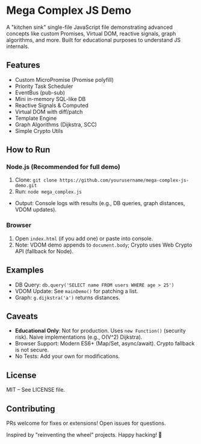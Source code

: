 # Mega Complex JS Demo

A "kitchen sink" single-file JavaScript file demonstrating advanced concepts like custom Promises, Virtual DOM, reactive signals, graph algorithms, and more. Built for educational purposes to understand JS internals.

## Features
- Custom MicroPromise (Promise polyfill)
- Priority Task Scheduler
- EventBus (pub-sub)
- Mini in-memory SQL-like DB
- Reactive Signals & Computed
- Virtual DOM with diff/patch
- Template Engine
- Graph Algorithms (Dijkstra, SCC)
- Simple Crypto Utils

## How to Run
### Node.js (Recommended for full demo)
1. Clone: `git clone https://github.com/yourusername/mega-complex-js-demo.git`
2. Run: `node mega_complex.js`
- Output: Console logs with results (e.g., DB queries, graph distances, VDOM updates).

### Browser
1. Open `index.html` (if you add one) or paste into console.
2. Note: VDOM demo appends to `document.body`; Crypto uses Web Crypto API (fallback for Node).

## Examples
- DB Query: `db.query('SELECT name FROM users WHERE age > 25')`
- VDOM Update: See `mainDemo()` for patching a list.
- Graph: `g.dijkstra('a')` returns distances.

## Caveats
- **Educational Only**: Not for production. Uses `new Function()` (security risk). Naive implementations (e.g., O(V^2) Dijkstra).
- Browser Support: Modern ES6+ (Map/Set, async/await). Crypto fallback is not secure.
- No Tests: Add your own for modifications.

## License
MIT – See LICENSE file.

## Contributing
PRs welcome for fixes or extensions! Open issues for questions.

Inspired by "reinventing the wheel" projects. Happy hacking! 🚀